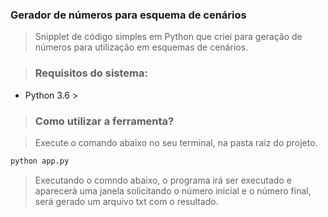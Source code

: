 ### Gerador de números para esquema de cenários

> Snipplet de código simples em Python que criei para geração de números para utilização em esquemas de cenários.

> ### Requisitos do sistema:

- Python 3.6 >

> ### Como utilizar a ferramenta?

> Execute o comando abaixo no seu terminal, na pasta raiz do projeto.

```python
python app.py
```
> Executando o comndo abaixo, o programa irá ser executado e aparecerá uma janela solicitando o número inicial e o número final, será gerado um arquivo txt com o resultado.
